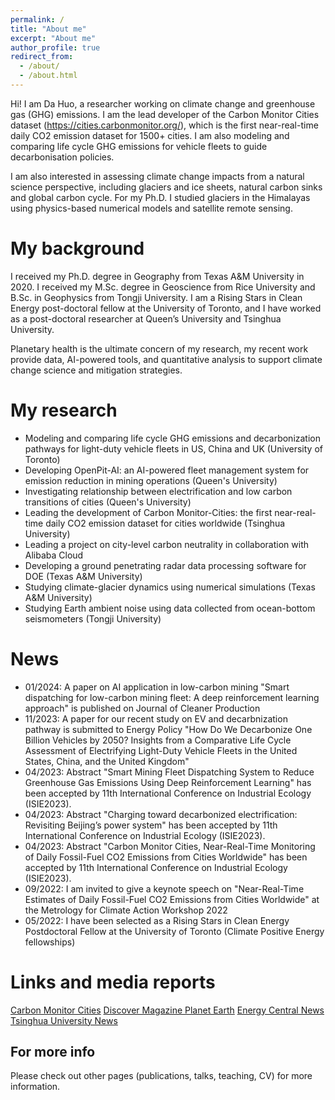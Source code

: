 ```yaml
---
permalink: /
title: "About me"
excerpt: "About me"
author_profile: true
redirect_from: 
  - /about/
  - /about.html
---
```


Hi! I am Da Huo, a researcher working on climate change and greenhouse gas (GHG) emissions. I am the lead developer of the Carbon Monitor Cities dataset (https://cities.carbonmonitor.org/), which is the first near-real-time daily CO2 emission dataset for 1500+ cities. I am also modeling and comparing life cycle GHG emissions for vehicle fleets to guide decarbonisation policies.

I am also interested in assessing climate change impacts from a natural science perspective, including glaciers and ice sheets, natural carbon sinks and global carbon cycle. For my Ph.D. I studied glaciers in the Himalayas using physics-based numerical models and satellite remote sensing.

My background
======
I received my Ph.D. degree in Geography from Texas A&M University in 2020. I received my M.Sc. degree in Geoscience from Rice University and B.Sc. in Geophysics from Tongji University.
I am a Rising Stars in Clean Energy post-doctoral fellow at the University of Toronto, and I have worked as a post-doctoral researcher at Queen’s University and Tsinghua University.

Planetary health is the ultimate concern of my research, my recent work provide data, AI-powered tools, and quantitative analysis to support climate change science and mitigation strategies.

My research
======
* Modeling and comparing life cycle GHG emissions and decarbonization pathways for light-duty vehicle fleets in US, China and UK (University of Toronto)
* Developing OpenPit-AI: an AI-powered fleet management system for emission reduction in mining operations (Queen's University)
* Investigating relationship between electrification and low carbon transitions of cities (Queen's University)
* Leading the development of Carbon Monitor-Cities: the first near-real-time daily CO2 emission dataset for cities worldwide (Tsinghua University)
* Leading a project on city-level carbon neutrality in collaboration with Alibaba Cloud
* Developing a ground penetrating radar data processing software for DOE (Texas A&M University)
* Studying climate-glacier dynamics using numerical simulations (Texas A&M University)
* Studying Earth ambient noise using data collected from ocean-bottom seismometers (Tongji University)

News
======
* 01/2024:  A paper on AI application in low-carbon mining "Smart dispatching for low-carbon mining fleet: A deep reinforcement learning approach" is published on Journal of Cleaner Production
* 11/2023: A paper for our recent study on EV and decarbnization pathway is submitted to Energy Policy "How Do We Decarbonize One Billion Vehicles by 2050? Insights from a Comparative Life Cycle Assessment of Electrifying Light-Duty Vehicle Fleets in the United States, China, and the United Kingdom"
* 04/2023: Abstract "Smart Mining Fleet Dispatching System to Reduce Greenhouse Gas Emissions Using Deep Reinforcement Learning" has been accepted by 11th International Conference on Industrial Ecology (ISIE2023).
* 04/2023: Abstract "Charging toward decarbonized electrification: Revisiting Beijing’s power system" has been accepted by 11th International Conference on Industrial Ecology (ISIE2023).
* 04/2023: Abstract "Carbon Monitor Cities, Near-Real-Time Monitoring of Daily Fossil-Fuel CO2 Emissions from Cities Worldwide" has been accepted by 11th International Conference on Industrial Ecology (ISIE2023).
* 09/2022: I am invited to give a keynote speech on "Near-Real-Time Estimates of Daily Fossil-Fuel CO2 Emissions from Cities Worldwide" at the Metrology for Climate Action Workshop 2022
* 05/2022: I have been selected as a Rising Stars in Clean Energy Postdoctoral Fellow at the University of Toronto (Climate Positive Energy fellowships)

Links and media reports
======
[Carbon Monitor Cities](https://cities.carbonmonitor.org/)
[Discover Magazine Planet Earth](https://www.discovermagazine.com/planet-earth/how-much-carbon-dioxide-does-your-city-produce-each-day)
[Energy Central News](https://energycentral.com/news/carbon-monitor-cities-near-real-time-daily-estimates-co-2-emissions-1500-cities-worldwide)
[Tsinghua University News](https://www.tsinghua.edu.cn/info/1175/98143.htm)

For more info
------
Please check out other pages (publications, talks, teaching, CV) for more information.
